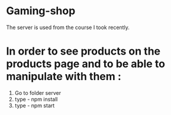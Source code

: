 # Gaming-shop
The server is used from the course I took recently. 
# In order to see products on the products page and to be able to manipulate with them :  
1. Go to folder server 
2. type - npm install 
3. type - npm start 
